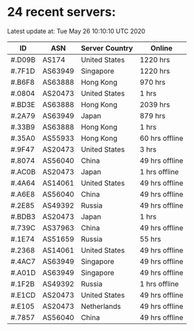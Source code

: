 # 24 recent servers:

Latest update at: Tue May 26 10:10:10 UTC 2020

| ID | ASN | Server Country | Online |
| -- | --- | -------------- | ------ |
| #.D09B | AS174 | United States | 1220 hrs |
| #.7F1D | AS63949 | Singapore | 1220 hrs |
| #.B6F8 | AS63888 | Hong Kong | 970 hrs |
| #.0804 | AS20473 | United States | 1 hrs |
| #.BD3E | AS63888 | Hong Kong | 2039 hrs |
| #.2A79 | AS63949 | Japan | 879 hrs |
| #.33B9 | AS63888 | Hong Kong | 1 hrs |
| #.35A0 | AS55933 | Hong Kong | 60 hrs offline |
| #.9F47 | AS20473 | United States | 3 hrs |
| #.8074 | AS56040 | China | 49 hrs offline |
| #.AC0B | AS20473 | Japan | 1 hrs offline |
| #.4A64 | AS14061 | United States | 49 hrs offline |
| #.A6E8 | AS56040 | China | 49 hrs offline |
| #.2E85 | AS49392 | Russia | 49 hrs offline |
| #.BDB3 | AS20473 | Japan | 1 hrs |
| #.739C | AS37963 | China | 49 hrs offline |
| #.1E74 | AS51659 | Russia | 55 hrs |
| #.2368 | AS14061 | United States | 49 hrs offline |
| #.4AC7 | AS63949 | Singapore | 49 hrs offline |
| #.A01D | AS63949 | Singapore | 49 hrs offline |
| #.1F2B | AS49392 | Russia | 1 hrs offline |
| #.E1CD | AS20473 | United States | 49 hrs offline |
| #.E105 | AS20473 | Netherlands | 49 hrs offline |
| #.7857 | AS56040 | China | 49 hrs offline |

